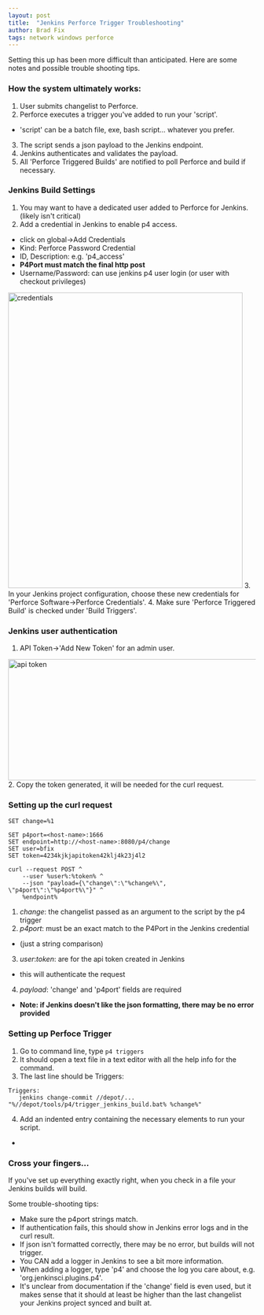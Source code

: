 ```yaml
---
layout: post
title:  "Jenkins Perforce Trigger Troubleshooting"
author: Brad Fix
tags: network windows perforce
---
```


Setting this up has been more difficult than anticipated. Here are some notes and possible trouble shooting tips.

### How the system ultimately works:
1. User submits changelist to Perforce.
2. Perforce executes a trigger you've added to run your 'script'.
 - 'script' can be a batch file, exe, bash script... whatever you prefer.
3. The script sends a json payload to the Jenkins endpoint.
4. Jenkins authenticates and validates the payload.
5. All 'Perforce Triggered Builds' are notified to poll Perforce and build if necessary.  

### Jenkins Build Settings
1. You may want to have a dedicated user added to Perforce for Jenkins. (likely isn't critical)
2. Add a credential in Jenkins to enable p4 access.
 - click on global->Add Credentials
 - Kind: Perforce Password Credential
 - ID, Description: e.g. 'p4_access'
 - **P4Port must match the final http post**
 - Username/Password: can use jenkins p4 user login (or user with checkout privileges)
  <img src="/code-docs/assets/jk_credential.jpg" alt="credentials" width="477" height="600"/>
3. In your Jenkins project configuration, choose these new credentials for 'Perforce Software->Perforce Credentials'.
4. Make sure 'Perforce Triggered Build' is checked under 'Build Triggers'.  

### Jenkins user authentication
1. API Token->'Add New Token' for an admin user.
  <img src="/code-docs/assets/jk_apitoken.jpg" alt="api token" width="983" height="246"/>
2. Copy the token generated, it will be needed for the curl request.  

### Setting up the curl request
```batch
SET change=%1

SET p4port=<host-name>:1666
SET endpoint=http://<host-name>:8080/p4/change
SET user=bfix
SET token=4234kjkjapitoken42klj4k23j4l2

curl --request POST ^
    --user %user%:%token% ^
    --json "payload={\"change\":\"%change%\", \"p4port\":\"%p4port%\"}" ^
    %endpoint%
```
1. *change*: the changelist passed as an argument to the script by the p4 trigger
2. *p4port*: must be an exact match to the P4Port in the Jenkins credential
 - (just a string comparison)
3. *user*:*token*: are for the api token created in Jenkins
 - this will authenticate the request
4. *payload*: 'change' and 'p4port' fields are required
 - **Note: if Jenkins doesn't like the json formatting, there may be no error provided**  

 ### Setting up Perfoce Trigger
 1. Go to command line, type `p4 triggers`
 2. It should open a text file in a text editor with all the help info for the command.
 3. The last line should be Triggers:
 ```
Triggers:
	jenkins change-commit //depot/... "%//depot/tools/p4/trigger_jenkins_build.bat% %change%"
 ```
 4. Add an indented entry containing the necessary elements to run your script.
  - <name> <trigger-event> <p4-path-that-executes-trigger> <script-to-run-with-change-arg>

  ### Cross your fingers...
  If you've set up everything exactly right, when you check in a file your Jenkins builds will build.

  Some trouble-shooting tips:
  - Make sure the p4port strings match.
  - If authentication fails, this should show in Jenkins error logs and in the curl result.
  - If json isn't formatted correctly, there may be no error, but builds will not trigger.
  - You CAN add a logger in Jenkins to see a bit more information.
   - When adding a logger, type 'p4' and choose the log you care about, e.g. 'org.jenkinsci.plugins.p4'.
  - It's unclear from documentation if the 'change' field is even used, but it makes sense that it should at least be higher than the last changelist your Jenkins project synced and built at.